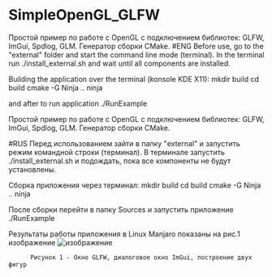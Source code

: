 # SimpleOpenGL_GLFW
Простой пример по работе с OpenGL с подключением библиотек: GLFW, ImGui, Spdlog, GLM. Генератор сборки CMake.
#ENG Before use, go to the "external" folder and start the command line mode (terminal). In the terminal run ./install_external.sh and wait until all components are installed.

Building the application over the terminal (konsole KDE X11): mkdir build cd build cmake -G Ninja .. ninja

and after to run application ./RunExample

Простой пример по работе с OpenGL с подключением библиотек: GLFW, ImGui, Spdlog, GLM. Генератор сборки CMake.

#RUS Перед использованием зайти в папку "external" и запустить режим командной строки (терминал). В терминале запустить ./install_external.sh и подождать, пока все компоненты не будут установлены.

Сборка приложения через терминал: mkdir build cd build cmake -G Ninja .. ninja

После сборки перейти в папку Sources и запустить приложение ./RunExample

Результаты работы приложения в Linux Manjaro показаны на рис.1 изображение
![изображение](https://github.com/yurovalex/SimpleOpenGL_GLFW/assets/104449428/c25d2540-cd79-49ef-80ee-0517b7ec31da)


          Рисунок 1 - Окно GLFW, диалоговое окно ImGui, построение двух фигур
